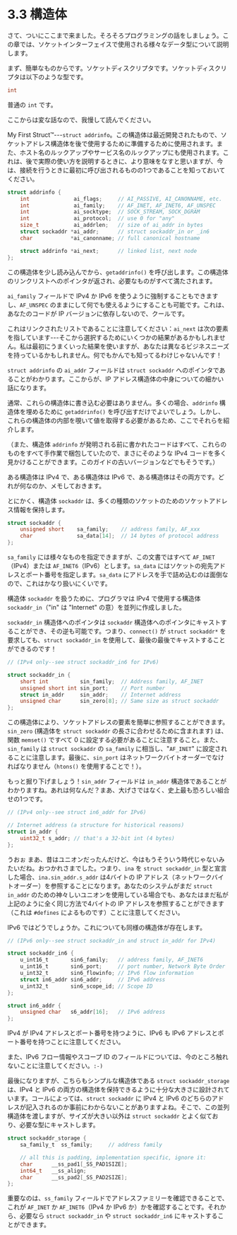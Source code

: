 # 3.3 構造体

さて、ついにここまで来ました。そろそろプログラミングの話をしましょう。この章では、ソケットインターフェイスで使用される様々なデータ型について説明します。

まず、簡単なものからです。ソケットディスクリプタです。ソケットディスクリプタは以下のような型です。

```c
int
```

普通の `int` です。

ここからは変な話なので、我慢して読んでください。

My First Struct™---`struct addrinfo`。この構造体は最近開発されたもので、ソケットアドレス構造体を後で使用するために準備するために使用されます。また、ホスト名のルックアップやサービス名のルックアップにも使用されます。これは、後で実際の使い方を説明するときに、より意味をなすと思いますが、今は、接続を行うときに最初に呼び出されるものの1つであることを知っておいてください。

```c
struct addrinfo {
    int              ai_flags;     // AI_PASSIVE, AI_CANONNAME, etc.
    int              ai_family;    // AF_INET, AF_INET6, AF_UNSPEC
    int              ai_socktype;  // SOCK_STREAM, SOCK_DGRAM
    int              ai_protocol;  // use 0 for "any"
    size_t           ai_addrlen;   // size of ai_addr in bytes
    struct sockaddr *ai_addr;      // struct sockaddr_in or _in6
    char            *ai_canonname; // full canonical hostname

    struct addrinfo *ai_next;      // linked list, next node
};
```

この構造体を少し読み込んでから、`getaddrinfo()` を呼び出します。この構造体のリンクリストへのポインタが返され、必要なものがすべて満たされます。

`ai_family` フィールドで IPv4 か IPv6 を使うように強制することもできますし、`AF_UNSPEC` のままにして何でも使えるようにすることも可能です。これは、あなたのコードが IP バージョンに依存しないので、クールです。

これはリンクされたリストであることに注意してください：`ai_next` は次の要素を指しています---そこから選択するためにいくつかの結果があるかもしれません。私は最初にうまくいった結果を使いますが、あなたは異なるビジネスニーズを持っているかもしれません。何でもかんでも知ってるわけじゃないんです！

`struct addrinfo` の `ai_addr` フィールドは `struct sockaddr` へのポインタであることがわかります。ここからが、IP アドレス構造体の中身についての細かい話になります。

通常、これらの構造体に書き込む必要はありません。多くの場合、`addrinfo` 構造体を埋めるために `getaddrinfo()` を呼び出すだけでよいでしょう。しかし、これらの構造体の内部を覗いて値を取得する必要があるため、ここでそれらを紹介します。

（また、構造体 `addrinfo` が発明される前に書かれたコードはすべて、これらのものをすべて手作業で梱包していたので、まさにそのような IPv4 コードを多く見かけることができます。このガイドの古いバージョンなどでもそうです。）

ある構造体は IPv4 で、ある構造体は IPv6 で、ある構造体はその両方です。どれが何なのか、メモしておきます。

とにかく、構造体 `sockaddr` は、多くの種類のソケットのためのソケットアドレス情報を保持します。

```c
struct sockaddr {
    unsigned short    sa_family;    // address family, AF_xxx
    char              sa_data[14];  // 14 bytes of protocol address
};
```

`sa_family` には様々なものを指定できますが、この文書ではすべて `AF_INET`（IPv4）または `AF_INET6`（IPv6）とします。`sa_data` にはソケットの宛先アドレスとポート番号を指定します。`sa_data` にアドレスを手で詰め込むのは面倒なので、これはかなり扱いにくいです。

構造体 `sockaddr` を扱うために、プログラマは IPv4 で使用する構造体 `sockaddr_in`（"in" は "Internet" の意）を並列に作成しました。

`sockaddr_in` 構造体へのポインタは `sockaddr` 構造体へのポインタにキャストすることができ、その逆も可能です。つまり、`connect()` が `struct sockaddr*` を要求しても、`struct sockaddr_in` を使用して、最後の最後でキャストすることができるのです！

```c
// (IPv4 only--see struct sockaddr_in6 for IPv6)

struct sockaddr_in {
    short int          sin_family;  // Address family, AF_INET
    unsigned short int sin_port;    // Port number
    struct in_addr     sin_addr;    // Internet address
    unsigned char      sin_zero[8]; // Same size as struct sockaddr
};
```

この構造体により、ソケットアドレスの要素を簡単に参照することができます。`sin_zero` (構造体を `struct sockaddr` の長さに合わせるために含まれます) は、関数 `memset()` ですべて 0 に設定する必要があることに注意すること。また、`sin_family` は `struct sockaddr` の `sa_family` に相当し、"`AF_INET`" に設定されることに注意します。最後に、`sin_port` はネットワークバイトオーダーでなければなりません（`htons()` を使用することで！）。

もっと掘り下げましょう！`sin_addr` フィールドは `in_addr` 構造体であることがわかりますね。あれは何なんだ？まあ、大げさではなく、史上最も恐ろしい組合せの1つです。

```c
// (IPv4 only--see struct in6_addr for IPv6)

// Internet address (a structure for historical reasons)
struct in_addr {
    uint32_t s_addr; // that's a 32-bit int (4 bytes)
};
```

うおぉ まあ、昔はユニオンだったんだけど、今はもうそういう時代じゃないみたいだね。おつかれさまでした。つまり、`ina` を `struct sockaddr_in` 型と宣言した場合、`ina.sin_addr.s_addr` は4バイトの IP アドレス（ネットワークバイトオーダー）を参照することになります。あなたのシステムがまだ `struct in_addr` のための神々しいユニオンを使用している場合でも、あなたはまだ私が上記のように全く同じ方法で4バイトの IP アドレスを参照することができます（これは `#defines` によるものです）ことに注意してください。

IPv6 ではどうでしょうか。これについても同様の構造体が存在します。

```c
// (IPv6 only--see struct sockaddr_in and struct in_addr for IPv4)

struct sockaddr_in6 {
    u_int16_t       sin6_family;   // address family, AF_INET6
    u_int16_t       sin6_port;     // port number, Network Byte Order
    u_int32_t       sin6_flowinfo; // IPv6 flow information
    struct in6_addr sin6_addr;     // IPv6 address
    u_int32_t       sin6_scope_id; // Scope ID
};

struct in6_addr {
    unsigned char   s6_addr[16];   // IPv6 address
};
```

IPv4 が IPv4 アドレスとポート番号を持つように、IPv6 も IPv6 アドレスとポート番号を持つことに注意してください。

また、IPv6 フロー情報やスコープ ID のフィールドについては、今のところ触れないことに注意してください。`:-)`

最後になりますが、こちらもシンプルな構造体である `struct sockaddr_storage` は、IPv4 と IPv6 の両方の構造体を保持できるように十分な大きさに設計されています。コールによっては、`struct sockaddr` に IPv4 と IPv6 のどちらのアドレスが記入されるのか事前にわからないことがありますよね。そこで、この並列構造体を渡しますが、サイズが大きい以外は `struct sockaddr` とよく似ており、必要な型にキャストします。

```c
struct sockaddr_storage {
    sa_family_t  ss_family;     // address family

    // all this is padding, implementation specific, ignore it:
    char      __ss_pad1[_SS_PAD1SIZE];
    int64_t   __ss_align;
    char      __ss_pad2[_SS_PAD2SIZE];
};
```

重要なのは、`ss_family` フィールドでアドレスファミリーを確認できることで、これが `AF_INET` か `AF_INET6`（IPv4 か IPv6 か）かを確認することです。それから、必要なら `struct sockaddr_in` や `struct sockaddr_in6` にキャストすることができます。
